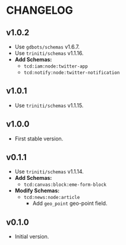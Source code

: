 # CHANGELOG


## v1.0.2
* Use `gdbots/schemas` v1.6.7.
* Use `triniti/schemas` v1.1.16.
* __Add Schemas:__
  * `tcd:iam:node:twitter-app`
  * `tcd:notify:node:twitter-notification`


## v1.0.1
* Use `triniti/schemas` v1.1.15.


## v1.0.0
* First stable version.


## v0.1.1
* Use `triniti/schemas` v1.1.14.
* __Add Schemas:__
  * `tcd:canvas:block:eme-form-block`
* __Modify Schemas:__
  * `tcd:news:node:article`
    * Add `geo_point` geo-point field.


## v0.1.0
* Initial version.
